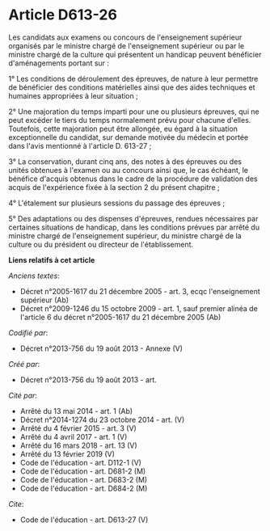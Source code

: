 # Article D613-26

Les candidats aux examens ou concours de l'enseignement supérieur organisés par le ministre chargé de l'enseignement
supérieur ou par le ministre chargé de la culture qui présentent un handicap peuvent bénéficier d'aménagements portant sur : 

1° Les conditions de déroulement des épreuves, de nature à leur permettre de bénéficier des conditions matérielles ainsi que
des aides techniques et humaines appropriées à leur situation ; 

2° Une majoration du temps imparti pour une ou plusieurs épreuves, qui ne peut excéder le tiers du temps normalement prévu
pour chacune d'elles. Toutefois, cette majoration peut être allongée, eu égard à la situation exceptionnelle du candidat, sur
demande motivée du médecin et portée dans l'avis mentionné à l'article D. 613-27 ; 

3° La conservation, durant cinq ans, des notes à des épreuves ou des unités obtenues à l'examen ou au concours ainsi que, le
cas échéant, le bénéfice d'acquis obtenus dans le cadre de la procédure de validation des acquis de l'expérience fixée à la
section 2 du présent chapitre ; 

4° L'étalement sur plusieurs sessions du passage des épreuves ; 

5° Des adaptations ou des dispenses d'épreuves, rendues nécessaires par certaines situations de handicap, dans les conditions
prévues par arrêté du ministre chargé de l'enseignement supérieur, du ministre chargé de la culture ou du président ou
directeur de l'établissement.

**Liens relatifs à cet article**

_Anciens textes_:

  - Décret n°2005-1617 du 21 décembre 2005 - art. 3, ecqc l'enseignement supérieur (Ab)
  - Décret n°2009-1246 du 15 octobre 2009 - art. 1, sauf premier alinéa de l'article 6 du décret n°2005-1617 du 21 décembre 2005 (Ab)

_Codifié par_:

  - Décret n°2013-756 du 19 août 2013 -  Annexe (V)

_Créé par_:

  - Décret n°2013-756 du 19 août 2013 - art.

_Cité par_:

  - Arrêté du 13 mai 2014 - art. 1 (Ab)
  - Décret n°2014-1274 du 23 octobre 2014 - art. (V)
  - Arrêté du 4 février 2015 - art. 3 (V)
  - Arrêté du 4 avril 2017 - art. 1 (V)
  - Arrêté du 16 mars 2018 - art. 13 (V)
  - Arrêté du 13 février 2019 (V)
  - Code de l'éducation - art. D112-1 (V)
  - Code de l'éducation - art. D681-2 (M)
  - Code de l'éducation - art. D683-2 (M)
  - Code de l'éducation - art. D684-2 (M)

_Cite_:

  - Code de l'éducation - art. D613-27 (V)
